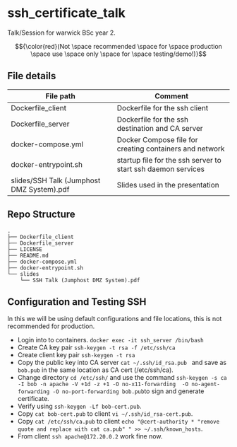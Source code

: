 # ssh_certificate_talk
Talk/Session for warwick BSc year 2. 

$${\color{red}(Not \space recommended \space for \space production \space use \space only \space for \space testing/demo!)}$$ 

## File details 

| File path | Comment |  
|----------|----------| 
|  Dockerfile_client |   Dockerfile for the ssh client  |  
|  Dockerfile_server  |  Dockerfile for the ssh destination and CA server  |   
|  docker-compose.yml |  Docker Compose file for creating containers and network  |   
|  docker-entrypoint.sh |  startup file for the ssh server to start ssh daemon services   |   
|  slides/SSH Talk (Jumphost DMZ System).pdf |  Slides used in the presentation  |   

## Repo Structure 
```
.
├── Dockerfile_client
├── Dockerfile_server
├── LICENSE
├── README.md
├── docker-compose.yml
├── docker-entrypoint.sh
└── slides
    └── SSH Talk (Jumphost DMZ System).pdf
```

## Configuration and Testing SSH 

In this we will be using default configurations and file locations, this is not recommended for production. 
- Login into to containers.  `docker exec -it ssh_server /bin/bash`
- Create CA key pair `ssh-keygen -t rsa -f /etc/ssh/ca `
- Create client key pair `ssh-keygen -t rsa `
- Copy the public key into CA server `cat ~/.ssh/id_rsa.pub ` and save as `bob.pub` in the same location as CA cert (/etc/ssh/ca).
- Change directory `cd /etc/ssh/` and use the command `ssh-keygen -s ca -I bob -n apache -V +1d -z +1 -O no-x11-forwarding  -O no-agent-forwarding -O no-port-forwarding bob.pub`to sign and generate certificate.
- Verify using `ssh-keygen -Lf bob-cert.pub`.
- Copy `cat bob-cert.pub` to client `vi ~/.ssh/id_rsa-cert.pub`.
- Copy `cat /etc/ssh/ca.pub` to client `echo "@cert-authority * "remove quote and replace with cat ca.pub" " >> ~/.ssh/known_hosts`. 
- From client `ssh apache@172.20.0.2` work fine now. 